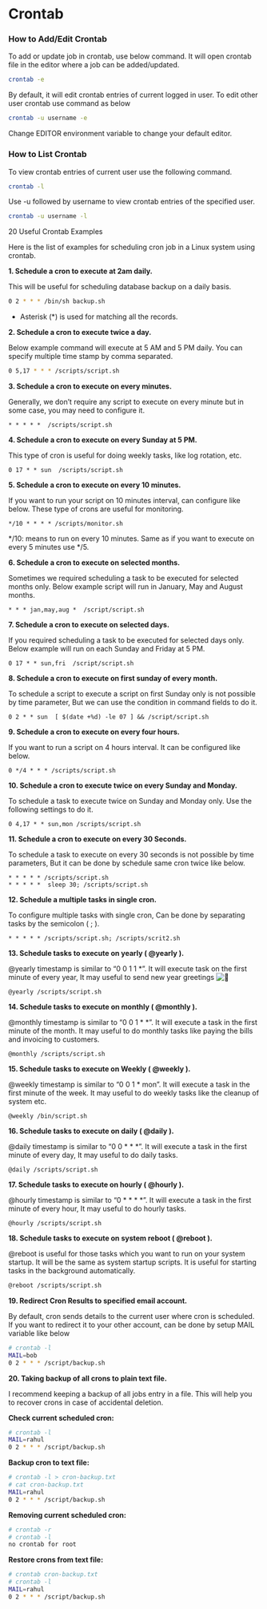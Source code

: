 # Crontab

### How to Add/Edit Crontab

To add or update job in crontab, use below command. It will open crontab file in the editor where a job can be added/updated.

```bash
crontab -e
```

By default, it will edit crontab entries of current logged in user. To edit other user crontab use command as below

```bash
crontab -u username -e
```

Change EDITOR environment variable to change your default editor.

### How to List Crontab

To view crontab entries of current user use the following command.

```bash
crontab -l
```

Use -u followed by username to view crontab entries of the specified user.

```bash
crontab -u username -l
```

20 Useful Crontab Examples

Here is the list of examples for scheduling cron job in a Linux system using crontab.

**1. Schedule a cron to execute at 2am daily.**

This will be useful for scheduling database backup on a daily basis.

```bash
0 2 * * * /bin/sh backup.sh
```

* Asterisk \(\*\) is used for matching all the records.

**2. Schedule a cron to execute twice a day.**

Below example command will execute at 5 AM and 5 PM daily. You can specify multiple time stamp by comma separated.

```bash
0 5,17 * * * /scripts/script.sh
```

**3. Schedule a cron to execute on every minutes.**

Generally, we don’t require any script to execute on every minute but in some case, you may need to configure it.

```text
* * * * *  /scripts/script.sh
```

**4. Schedule a cron to execute on every Sunday at 5 PM.**

This type of cron is useful for doing weekly tasks, like log rotation, etc.

```text
0 17 * * sun  /scripts/script.sh
```

**5. Schedule a cron to execute on every 10 minutes.**

If you want to run your script on 10 minutes interval, can configure like below. These type of crons are useful for monitoring.

```text
*/10 * * * * /scripts/monitor.sh
```

\*/10: means to run on every 10 minutes. Same as if you want to execute on every 5 minutes use \*/5.

**6. Schedule a cron to execute on selected months.**

Sometimes we required scheduling a task to be executed for selected months only. Below example script will run in January, May and August months.

```text
* * * jan,may,aug *  /script/script.sh
```

**7. Schedule a cron to execute on selected days.**

If you required scheduling a task to be executed for selected days only. Below example will run on each Sunday and Friday at 5 PM.

```text
0 17 * * sun,fri  /script/script.sh
```

**8. Schedule a cron to execute on first sunday of every month.**

To schedule a script to execute a script on first Sunday only is not possible by time parameter, But we can use the condition in command fields to do it.

```text
0 2 * * sun  [ $(date +%d) -le 07 ] && /script/script.sh
```

**9. Schedule a cron to execute on every four hours.**

If you want to run a script on 4 hours interval. It can be configured like below.

```text
0 */4 * * * /scripts/script.sh
```

**10. Schedule a cron to execute twice on every Sunday and Monday.**

To schedule a task to execute twice on Sunday and Monday only. Use the following settings to do it.

```text
0 4,17 * * sun,mon /scripts/script.sh
```

**11. Schedule a cron to execute on every 30 Seconds.**

To schedule a task to execute on every 30 seconds is not possible by time parameters, But it can be done by schedule same cron twice like below.

```text
* * * * * /scripts/script.sh
* * * * *  sleep 30; /scripts/script.sh
```

**12. Schedule a multiple tasks in single cron.**

To configure multiple tasks with single cron, Can be done by separating tasks by the semicolon \( ; \).

```text
* * * * * /scripts/script.sh; /scripts/scrit2.sh
```

**13. Schedule tasks to execute on yearly \( @yearly \).**

@yearly timestamp is similar to “0 0 1 1 \*”. It will execute task on the first minute of every year, It may useful to send new year greetings ![&#x1F642;](https://s.w.org/images/core/emoji/11.2.0/svg/1f642.svg)

```text
@yearly /scripts/script.sh
```

**14. Schedule tasks to execute on monthly \( @monthly \).**

@monthly timestamp is similar to “0 0 1 \* \*”. It will execute a task in the first minute of the month. It may useful to do monthly tasks like paying the bills and invoicing to customers.

```text
@monthly /scripts/script.sh
```

**15. Schedule tasks to execute on Weekly \( @weekly \).**

@weekly timestamp is similar to “0 0 1 \* mon”. It will execute a task in the first minute of the week. It may useful to do weekly tasks like the cleanup of system etc.

```text
@weekly /bin/script.sh
```

**16. Schedule tasks to execute on daily \( @daily \).**

@daily timestamp is similar to “0 0 \* \* \*”. It will execute a task in the first minute of every day, It may useful to do daily tasks.

```text
@daily /scripts/script.sh
```

**17. Schedule tasks to execute on hourly \( @hourly \).**

@hourly timestamp is similar to “0 \* \* \* \*”. It will execute a task in the first minute of every hour, It may useful to do hourly tasks.

```text
@hourly /scripts/script.sh
```

**18. Schedule tasks to execute on system reboot \( @reboot \).**

@reboot is useful for those tasks which you want to run on your system startup. It will be the same as system startup scripts. It is useful for starting tasks in the background automatically.

```bash
@reboot /scripts/script.sh
```

**19. Redirect Cron Results to specified email account.**

By default, cron sends details to the current user where cron is scheduled. If you want to redirect it to your other account, can be done by setup MAIL variable like below

```bash
# crontab -l
MAIL=bob
0 2 * * * /script/backup.sh
```

**20. Taking backup of all crons to plain text file.**

I recommend keeping a backup of all jobs entry in a file. This will help you to recover crons in case of accidental deletion.

**Check current scheduled cron:**

```bash
# crontab -l
MAIL=rahul
0 2 * * * /script/backup.sh
```

**Backup cron to text file:**

```bash
# crontab -l > cron-backup.txt
# cat cron-backup.txt
MAIL=rahul
0 2 * * * /script/backup.sh
```

**Removing current scheduled cron:**

```bash
# crontab -r
# crontab -l
no crontab for root
```

**Restore crons from text file:**

```bash
# crontab cron-backup.txt
# crontab -l
MAIL=rahul
0 2 * * * /script/backup.sh
```

